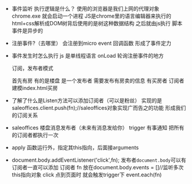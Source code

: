 - 事件监听 执行逻辑是什么？
  使用的浏览器是我们上网的代理对象 chrome.exe 就会启动一个进程
  JS是chrome里的语言编辑器来执行的
  html+css解析成DOM树背后使用的是树这种数据结构
  之后就由js执行 脚本
  事件是异步的
- 注册事件?（去哪里） 会注册到micro event 回调函数 形成了事件定力
- 事件发生时怎么执行
   js 是单线程语言 onLoad 
   轮询注册事件的地方 

   订阅，发布者模式

   首先有房 有的是楼盘 是一个发布者 需要发布有房卖的信息
   有买房者 订阅者 
   建模index.html买房


- 了解了什么是Listen方法可以添加订阅者（可以是粉丝）
  实现的是saleoffices.client.push(fn);//saleoffices对象实现广而告之的功能 形成我们的订阅关系
- saleoffices 楼盘消息发布者（未来有消息发给你）
  trigger 有事通知 把所有的订阅者都执行一次
- apply 函数运行外，指定其this指向，后面接arguments
- document.body.addEventListener('click',fn);
  发布者`document.body`可以有订阅者一直可以添加
  订阅者 fn
  放在document.body.events = []//监听多次 this指向对象
  click
  点到页面时 就会触发trigger下
  event.each(fn)
